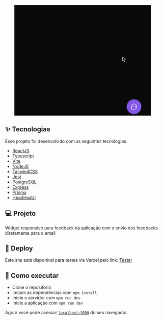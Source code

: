 <div align="center">
<img src="https://github.com/Guilhermerisu/FeedbackWidget/blob/main/web/src/assets/Preview.gif">
</div>

## ✨ Tecnologias

Esse projeto foi desenvolvido com as seguintes tecnologias:

- [ReactJS](https://pt-br.reactjs.org/)
- [Typescript](https://www.typescriptlang.org/)
- [Vite](https://vitejs.dev)
- [NodeJS](https://nodejs.org/en/)
- [TailwindCSS](https://tailwindcss.com)
- [Jest](https://jestjs.io/pt-BR/)
- [PostgreSQL](https://www.postgresql.org)
- [Express](https://expressjs.com/pt-br/)
- [Prisma](https://www.prisma.io)
- [HeadlessUI](https://headlessui.com)
## 💻 Projeto

Widget responsivo para feedback da aplicação com o envio dos feedbacks diretamente para o email 

## 🔖 Deploy

Este site está disponível para testes via Vercel pelo link: <a href="https://feedback-widget-flax-one.vercel.app/">Testar</a>


## 🚀 Como executar

- Clone o repositório
- Instale as dependências com `npm install`
- Inicie o servidor com `npm run dev`
- Inicie a aplicação com `npm run dev`

Agora você pode acessar [`localhost:3000`](http://localhost:3000) do seu navegador.
